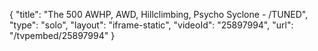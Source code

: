{
    "title": "The 500 AWHP, AWD, Hillclimbing, Psycho Syclone - \/TUNED",
    "type": "solo",
    "layout": "iframe-static",
    "videoId": "25897994",
    "url": "\/tvpembed\/25897994"
}